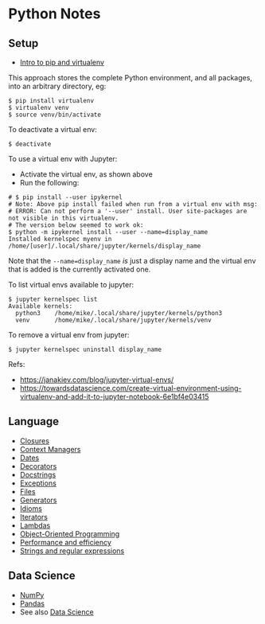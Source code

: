 # Python Notes

## Setup

- [Intro to pip and virtualenv](https://www.dabapps.com/blog/introduction-to-pip-and-virtualenv-python/)

This approach stores the complete Python environment, and all packages, into an 
arbitrary directory, eg:

```shell
$ pip install virtualenv
$ virtualenv venv
$ source venv/bin/activate
```

To deactivate a virtual env:

```shell
$ deactivate
```

To use a virtual env with Jupyter:
- Activate the virtual env, as shown above
- Run the following:

```shell
# $ pip install --user ipykernel
# Note: Above pip install failed when run from a virtual env with msg:
# ERROR: Can not perform a '--user' install. User site-packages are not visible in this virtualenv. 
# The version below seemed to work ok:
$ python -m ipykernel install --user --name=display_name 
Installed kernelspec myenv in /home/[user]/.local/share/jupyter/kernels/display_name
```

Note that the `--name=display_name` _is_ just a display name and the virtual env 
that is added is the currently activated one.
 
To list virtual envs available to jupyter:

```shell
$ jupyter kernelspec list
Available kernels:
  python3    /home/mike/.local/share/jupyter/kernels/python3
  venv       /home/mike/.local/share/jupyter/kernels/venv
```

To remove a virtual env from jupyter:

```shell
$ jupyter kernelspec uninstall display_name
```

Refs: 

- https://janakiev.com/blog/jupyter-virtual-envs/
- https://towardsdatascience.com/create-virtual-environment-using-virtualenv-and-add-it-to-jupyter-notebook-6e1bf4e03415


## Language

- [Closures](./closures/)
- [Context Managers](./context/)
- [Dates](./dates/)
- [Decorators](./decorators/)
- [Docstrings](./docstrings/)
- [Exceptions](./exceptions/)
- [Files](./files/)
- [Generators](./generators/)
- [Idioms](./idioms/)
- [Iterators](./iterators/)
- [Lambdas](./lambdas/)
- [Object-Oriented Programming](./oop/)
- [Performance and efficiency](./performance/)
- [Strings and regular expressions](./strings/)


## Data Science

- [NumPy](./numpy/)
- [Pandas](./pandas/)
- See also [Data Science](../datasci/)

